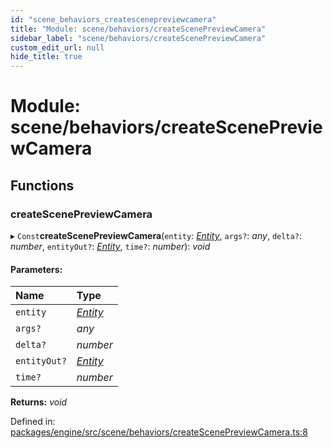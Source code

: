 ```yaml
---
id: "scene_behaviors_createscenepreviewcamera"
title: "Module: scene/behaviors/createScenePreviewCamera"
sidebar_label: "scene/behaviors/createScenePreviewCamera"
custom_edit_url: null
hide_title: true
---
```


# Module: scene/behaviors/createScenePreviewCamera

## Functions

### createScenePreviewCamera

▸ `Const`**createScenePreviewCamera**(`entity`: [*Entity*](../classes/ecs_classes_entity.entity.md), `args?`: *any*, `delta?`: *number*, `entityOut?`: [*Entity*](../classes/ecs_classes_entity.entity.md), `time?`: *number*): *void*

#### Parameters:

Name | Type |
:------ | :------ |
`entity` | [*Entity*](../classes/ecs_classes_entity.entity.md) |
`args?` | *any* |
`delta?` | *number* |
`entityOut?` | [*Entity*](../classes/ecs_classes_entity.entity.md) |
`time?` | *number* |

**Returns:** *void*

Defined in: [packages/engine/src/scene/behaviors/createScenePreviewCamera.ts:8](https://github.com/xr3ngine/xr3ngine/blob/716a06460/packages/engine/src/scene/behaviors/createScenePreviewCamera.ts#L8)
